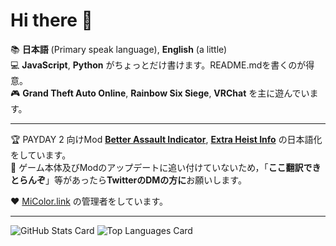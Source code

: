 # Hi there 🥴

📚 **日本語** (Primary speak language), **English** (a little)  
💻 **JavaScript**, **Python** がちょっとだけ書けます。README.mdを書くのが得意。  
🎮 **Grand Theft Auto Online**, **Rainbow Six Siege**, **VRChat** を主に遊んでいます。

---

🏆 PAYDAY 2 向けMod **[Better Assault Indicator](https://modworkshop.net/mod/22712)**, **[Extra Heist Info](https://modworkshop.net/mod/31915)** の日本語化をしています。   
🤔 ゲーム本体及びModのアップデートに追い付けていないため，「**ここ翻訳できとらんぞ**」等があったら**TwitterのDMの方に**お願いします。

❤ [MiColor.link](https://micolor.link) の管理者をしています。

---

![GitHub Stats Card](https://github-readme-stats.vercel.app/api?username=Assault1892)
![Top Languages Card](https://github-readme-stats.vercel.app/api/top-langs/?username=Assault1892)
